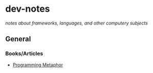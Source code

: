 # dev-notes

*notes about frameworks, languages, and other computery subjects*

## General

### Books/Articles

* [Programming Metaphor](https://medium.com/@SelkeyMoonbeam/theres-this-weird-thing-about-programming-aac366676f16#.9jpks08ck)
